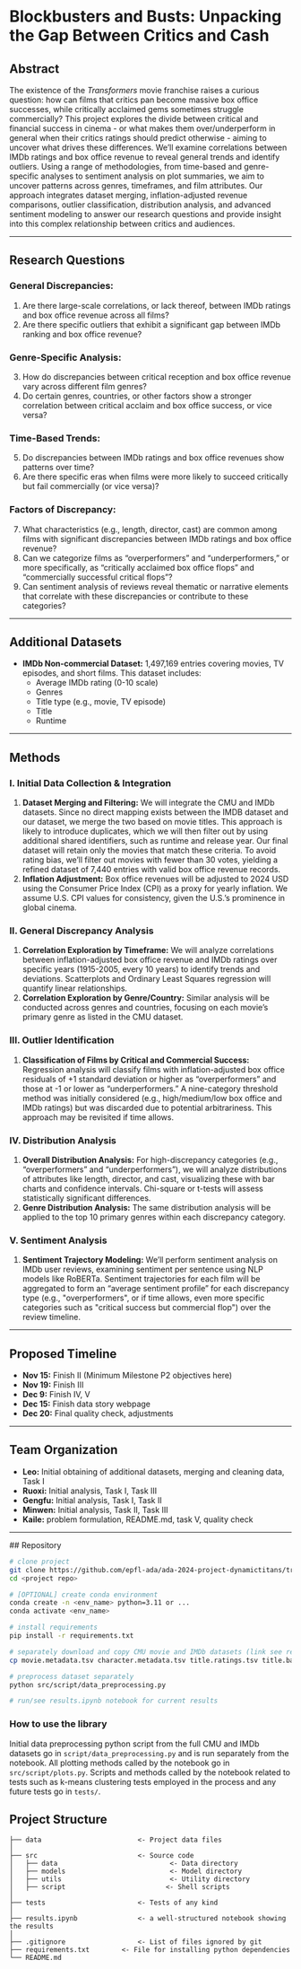 # Blockbusters and Busts: Unpacking the Gap Between Critics and Cash

## Abstract

The existence of the *Transformers* movie franchise raises a curious question: how can films that critics pan become massive box office successes, while critically acclaimed gems sometimes struggle commercially? This project explores the divide between critical and financial success in cinema - or what makes them over/underperform in general when their critics ratings should predict otherwise - aiming to uncover what drives these differences. We’ll examine correlations between IMDb ratings and box office revenue to reveal general trends and identify outliers. Using a range of methodologies, from time-based and genre-specific analyses to sentiment analysis on plot summaries, we aim to uncover patterns across genres, timeframes, and film attributes. Our approach integrates dataset merging, inflation-adjusted revenue comparisons, outlier classification, distribution analysis, and advanced sentiment modeling to answer our research questions and provide insight into this complex relationship between critics and audiences.

---

## Research Questions

### General Discrepancies:
1. Are there large-scale correlations, or lack thereof, between IMDb ratings and box office revenue across all films?
2. Are there specific outliers that exhibit a significant gap between IMDb ranking and box office revenue?

### Genre-Specific Analysis:
3. How do discrepancies between critical reception and box office revenue vary across different film genres?
4. Do certain genres, countries, or other factors show a stronger correlation between critical acclaim and box office success, or vice versa?

### Time-Based Trends:
5. Do discrepancies between IMDb ratings and box office revenues show patterns over time?
6. Are there specific eras when films were more likely to succeed critically but fail commercially (or vice versa)?

### Factors of Discrepancy:
7. What characteristics (e.g., length, director, cast) are common among films with significant discrepancies between IMDb ratings and box office revenue?
8. Can we categorize films as “overperformers” and “underperformers,” or more specifically, as “critically acclaimed box office flops” and “commercially successful critical flops”?
9. Can sentiment analysis of reviews reveal thematic or narrative elements that correlate with these discrepancies or contribute to these categories?

---

## Additional Datasets

- **IMDb Non-commercial Dataset:** 1,497,169 entries covering movies, TV episodes, and short films. This dataset includes:
  - Average IMDb rating (0-10 scale)
  - Genres
  - Title type (e.g., movie, TV episode)
  - Title
  - Runtime

---

## Methods

### I. Initial Data Collection & Integration

1. **Dataset Merging and Filtering:** We will integrate the CMU and IMDb datasets. Since no direct mapping exists between the IMDB dataset and our dataset, we merge the two based on movie titles. This approach is likely to introduce duplicates, which we will then filter out by using additional shared identifiers, such as runtime and release year. Our final dataset will retain only the movies that match these criteria. To avoid rating bias, we’ll filter out movies with fewer than 30 votes, yielding a refined dataset of 7,440 entries with valid box office revenue records.
2. **Inflation Adjustment:** Box office revenues will be adjusted to 2024 USD using the Consumer Price Index (CPI) as a proxy for yearly inflation. We assume U.S. CPI values for consistency, given the U.S.’s prominence in global cinema.

### II. General Discrepancy Analysis

1. **Correlation Exploration by Timeframe:** We will analyze correlations between inflation-adjusted box office revenue and IMDb ratings over specific years (1915-2005, every 10 years) to identify trends and deviations. Scatterplots and Ordinary Least Squares regression will quantify linear relationships.
2. **Correlation Exploration by Genre/Country:** Similar analysis will be conducted across genres and countries, focusing on each movie’s primary genre as listed in the CMU dataset.

### III. Outlier Identification

1. **Classification of Films by Critical and Commercial Success:** Regression analysis will classify films with inflation-adjusted box office residuals of +1 standard deviation or higher as “overperformers” and those at -1 or lower as “underperformers.” A nine-category threshold method was initially considered (e.g., high/medium/low box office and IMDb ratings) but was discarded due to potential arbitrariness. This approach may be revisited if time allows.

### IV. Distribution Analysis

1. **Overall Distribution Analysis:** For high-discrepancy categories (e.g., “overperformers” and “underperformers”), we will analyze distributions of attributes like length, director, and cast, visualizing these with bar charts and confidence intervals. Chi-square or t-tests will assess statistically significant differences.
2. **Genre Distribution Analysis:** The same distribution analysis will be applied to the top 10 primary genres within each discrepancy category.

### V. Sentiment Analysis

1. **Sentiment Trajectory Modeling:** We’ll perform sentiment analysis on IMDb user reviews, examining sentiment per sentence using NLP models like RoBERTa. Sentiment trajectories for each film will be aggregated to form an “average sentiment profile” for each discrepancy type (e.g., "overperformers", or if time allows, even more specific categories such as "critical success but commercial flop") over the review timeline.

---

## Proposed Timeline

- **Nov 15:** Finish II (Minimum Milestone P2 objectives here)
- **Nov 19:** Finish III
- **Dec 9:** Finish IV, V
- **Dec 15:** Finish data story webpage
- **Dec 20:** Final quality check, adjustments

---

## Team Organization

- **Leo:** Initial obtaining of additional datasets, merging and cleaning data, Task I
- **Ruoxi:** Initial analysis, Task I, Task III
- **Gengfu:** Initial analysis, Task I, Task II
- **Minwen:** Initial analysis, Task II, Task III
- **Kaile:** problem formulation, README.md, task V, quality check

---

## Repository

```bash
# clone project
git clone https://github.com/epfl-ada/ada-2024-project-dynamictitans/tree/main
cd <project repo>

# [OPTIONAL] create conda environment
conda create -n <env_name> python=3.11 or ...
conda activate <env_name>

# install requirements
pip install -r requirements.txt

# separately download and copy CMU movie and IMDb datasets (link see results.ipynb notebook)
cp movie.metadata.tsv character.metadata.tsv title.ratings.tsv title.basics.tsv <project repo>/src/data

# preprocess dataset separately
python src/script/data_preprocessing.py

# run/see results.ipynb notebook for current results


```



### How to use the library
Initial data preprocessing python script from the full CMU and IMDb datasets go in `script/data_preprocessing.py` and is run separately from the notebook. All plotting methods called by the notebook go in `src/script/plots.py`. Scripts and methods called by the notebook related to tests such as k-means clustering tests employed in the process and any future tests go in `tests/`.


## Project Structure

```
├── data                        <- Project data files
│
├── src                         <- Source code
│   ├── data                            <- Data directory
│   ├── models                          <- Model directory
│   ├── utils                           <- Utility directory
│   ├── script                         <- Shell scripts
│
├── tests                       <- Tests of any kind
│
├── results.ipynb               <- a well-structured notebook showing the results
│
├── .gitignore                  <- List of files ignored by git
├── requirements.txt        <- File for installing python dependencies
└── README.md
```
